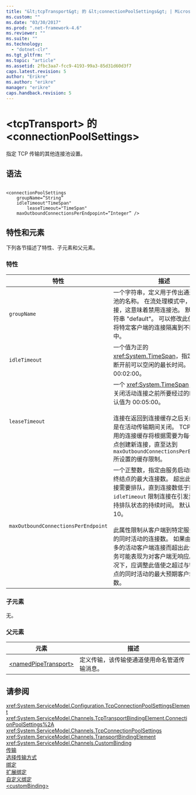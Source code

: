 ```yaml
---
title: "&lt;tcpTransport&gt; 的 &lt;connectionPoolSettings&gt; | Microsoft Docs"
ms.custom: ""
ms.date: "03/30/2017"
ms.prod: ".net-framework-4.6"
ms.reviewer: ""
ms.suite: ""
ms.technology: 
  - "dotnet-clr"
ms.tgt_pltfrm: ""
ms.topic: "article"
ms.assetid: 2fbc3aa7-fcc9-4193-99a3-85d31d60d3f7
caps.latest.revision: 5
author: "Erikre"
ms.author: "erikre"
manager: "erikre"
caps.handback.revision: 5
---
```

# &lt;tcpTransport&gt; 的 &lt;connectionPoolSettings&gt;
指定 TCP 传输的其他连接池设置。  
  
## 语法  
  
```  
  
<connectionPoolSettings  
    groupName=”String”  
    idleTimeout"TimeSpan"  
        leaseTimeout="TimeSpan"  
    maxOutboundConnectionsPerEndpopint=”Integer” />  
```  
  
## 特性和元素  
 下列各节描述了特性、子元素和父元素。  
  
### 特性  
  
|特性|描述|  
|--------|--------|  
|`groupName`|一个字符串，定义用于传出通道的连接池的名称。  在流处理模式中，不共享连接，这意味着禁用连接池。  默认值为字符串 "default"。  可以修改此值，以便将特定客户端的连接隔离到不同的组中。|  
|`idleTimeout`|一个值为正的 <xref:System.TimeSpan>，指定连接在断开前可以空闲的最长时间。  默认值为 00:02:00。|  
|`leaseTimeout`|一个 <xref:System.TimeSpan>，指定在关闭活动连接之前所要经过的时间。  默认值为 00:05:00。<br /><br /> 连接在返回到连接缓存之后关闭，而不是在活动传输期间关闭。  TCP 传输使用的连接缓存将根据需要为每一个终结点创建新连接，直至达到 `maxOutboundConnectionsPerEndpoint.` 所设置的缓存限制。|  
|`maxOutboundConnectionsPerEndpoint`|一个正整数，指定由服务启动的与远程终结点的最大连接数。  超出此限制的连接需要排队，直到连接数低于限制值。  `idleTimeout` 限制连接在引发异常前保持排队状态的持续时间。  默认值为 10。<br /><br /> 此属性限制从客户端到特定服务终结点的同时活动的连接数。  如果由于具有更多的活动客户端连接而超出此值，则服务可能表现为对客户端无响应。  在此情况下，应调整此值使之超过与特定终结点的同时活动的最大预期客户端连接数。|  
  
### 子元素  
 无。  
  
### 父元素  
  
|元素|描述|  
|--------|--------|  
|[\<namedPipeTransport\>](../../../../../docs/framework/configure-apps/file-schema/wcf/namedpipetransport.md)|定义传输，该传输使通道使用命名管道传输消息。|  
  
## 请参阅  
 <xref:System.ServiceModel.Configuration.TcpConnectionPoolSettingsElement>   
 <xref:System.ServiceModel.Channels.TcpTransportBindingElement.ConnectionPoolSettings%2A>   
 <xref:System.ServiceModel.Channels.TcpConnectionPoolSettings>   
 <xref:System.ServiceModel.Channels.TransportBindingElement>   
 <xref:System.ServiceModel.Channels.CustomBinding>   
 [传输](../../../../../docs/framework/wcf/feature-details/transports.md)   
 [选择传输方式](../../../../../docs/framework/wcf/feature-details/choosing-a-transport.md)   
 [绑定](../../../../../docs/framework/wcf/bindings.md)   
 [扩展绑定](../../../../../docs/framework/wcf/extending/extending-bindings.md)   
 [自定义绑定](../../../../../docs/framework/wcf/extending/custom-bindings.md)   
 [\<customBinding\>](../../../../../docs/framework/configure-apps/file-schema/wcf/custombinding.md)